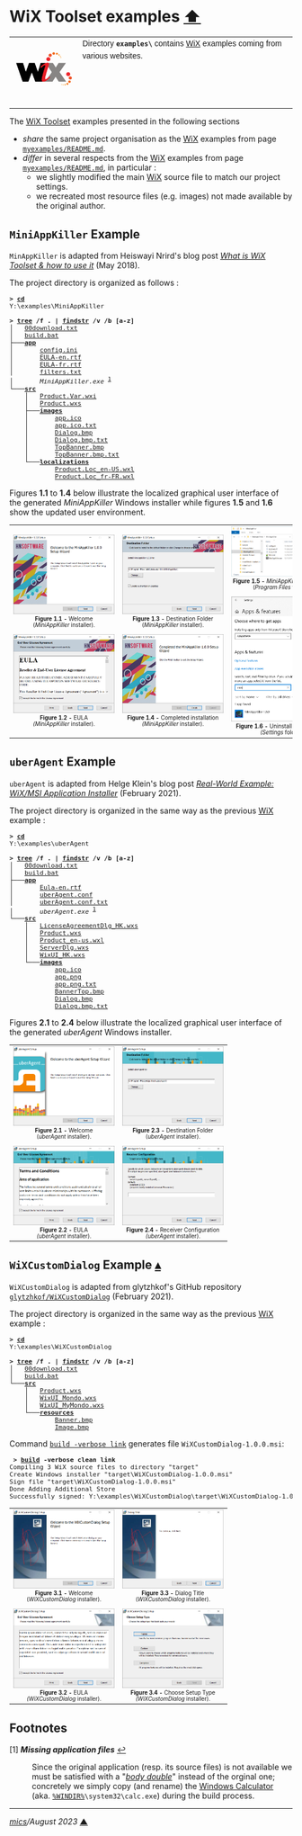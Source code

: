 # <span id="top">WiX Toolset examples</span> <span style="size:30%;"><a href="../README.md">⬆</a></span>

<table style="font-family:Helvetica,Arial;line-height:1.6;">
  <tr>
  <td style="border:0;padding:0 10px 0 0;min-width:120px;">
    <a href="https://wixtoolset.org/" rel="external"><img style="border:0;width:120px;" src="../images/wixtoolset.png" alt="WiX Toolset" /></a>
  </td>
  <td style="border:0;padding:0;vertical-align:text-top;">
    Directory <strong><code>examples\</code></strong> contains <a href="https://wixtoolset.org/" rel="external">WiX</a> examples coming from various websites.
  </td>
  </tr>
</table>

The [WiX Toolset][wix_toolset] examples presented in the following sections 
- *share* the same project organisation as the [WiX][wix_toolset] examples from page [`myexamples/README.md`](../myexamples/README.md).
- *differ* in several respects from the [WiX][wix_toolset] examples from page [`myexamples/README.md`](../myexamples/README.md), in particular :
   - we slightly modified the main [WiX][wix_toolset] source file to match our project settings.
   - we recreated most resource files (e.g. images) not made available by the original author.

## <span id="mini_app_killer">`MiniAppKiller` Example</span>

`MinAppKiller` is adapted from Heiswayi Nrird's blog post *[What is WiX Toolset & how to use it][MiniAppKiller]* (May 2018).

The project directory is organized as follows :

<pre style="font-size:80%;">
<b>&gt; <a href="https://docs.microsoft.com/en-us/windows-server/administration/windows-commands/cd">cd</a></b>
Y:\examples\MiniAppKiller
&nbsp;
<b>&gt; <a href="https://docs.microsoft.com/en-us/windows-server/administration/windows-commands/tree">tree</a> /f . | <a href="https://docs.microsoft.com/en-us/windows-server/administration/windows-commands/findstr">findstr</a> /v /b [a-z]</b>
│   <a href="./MiniAppKiller/00download.txt">00download.txt</a>
│   <a href="./MiniAppKiller/build.bat">build.bat</a>
├───<a href="./MiniAppKiller/app/"><b>app</b></a>
│       <a href="./MiniAppKiller/app/config.ini">config.ini</a>
│       <a href="./MiniAppKiller/app/EULA-en.rtf">EULA-en.rtf</a>
│       <a href="./MiniAppKiller/app/EULA-fr.rtf">EULA-fr.rtf</a>
│       <a href="./MiniAppKiller/app/filters.txt">filters.txt</a>
│       <i>MiniAppKiller.exe</i> <sup id="anchor_01"><a href="#footnote_01">1</a></sup>
└───<a href="./MiniAppKiller/src/"><b>src</b></a>
    │   <a href="./MiniAppKiller/src/Product.Var.wxi">Product.Var.wxi</a>
    │   <a href="./MiniAppKiller/src/Product.wxs">Product.wxs</a>
    ├───<a href="./MiniAppKiller/src/images/"><b>images</b></a>
    │       <a href="./MiniAppKiller/src/images/app.ico">app.ico</a>
    │       <a href="./MiniAppKiller/src/images/app.ico.txt">app.ico.txt</a>
    │       <a href="./MiniAppKiller/src/images/Dialog.bmp">Dialog.bmp</a>
    │       <a href="./MiniAppKiller/src/images/Dialog.bmp.txt">Dialog.bmp.txt</a>
    │       <a href="./MiniAppKiller/src/images/TopBanner.bmp">TopBanner.bmp</a>
    │       <a href="./MiniAppKiller/src/images/TopBanner.bmp.txt">TopBanner.bmp.txt</a>
    └───<a href="./MiniAppKiller/src/localizations/"><b>localizations</b></a>
            <a href="./MiniAppKiller/src/localizations/Product.Loc_en-US.wxl">Product.Loc_en-US.wxl</a>
            <a href="./MiniAppKiller/src/localizations/Product.Loc_fr-FR.wxl">Product.Loc_fr-FR.wxl</a>
</pre>


Figures **1.1** to **1.4** below illustrate the localized graphical user interface of the generated *MiniAppKiller* Windows installer while figures **1.5** and **1.6** show the updated user environment.

<table>
<tr>
<td style="text-align:center;">
  <a href="images/MiniAppKiller_Welcome.png"><img style="max-width:180px;" src="images/MiniAppKiller_Welcome.png" /></a>
  <div style="font-size:70%;"><b>Figure 1.1 -</b> Welcome<br/>(<i>MiniAppKiller</i> installer).<br/>&nbsp;
  </div>
  <div>
  <a href="images/MiniAppKiller_EULA.png"><img style="max-width:180px;" src="images/MiniAppKiller_EULA.png" /></a>
  <div style="font-size:70%;"><b>Figure 1.2 -</b> EULA<br/><i>(MiniAppKiller</i> installer).
  </div>
</td>
<td style="text-align:center;">
  <a href="images/MiniAppKiller_DestinationFolder.png"><img style="max-width:180px;" src="images/MiniAppKiller_DestinationFolder.png" /></a>
  <div style="font-size:70%;"><b>Figure 1.3 -</b> Destination Folder<br/>(<i>MiniAppKiller</i> installer).<br/>&nbsp;
  </div>
  <div>
  <a href="images/MiniAppKiller_Completed.png"><img style="max-width:180px;" src="images/MiniAppKiller_Completed.png" /></a>
  <div style="font-size:70%;"><b>Figure 1.4 -</b> Completed installation<br/><i>(MiniAppKiller</i> installer).
  </div>
</td>
<td style="text-align:center;">
  <a href="images/MiniAppKiller_ProgFiles.png"><img style="max-width:180px;" src="images/MiniAppKiller_ProgFiles.png" /></a>
  <div style="font-size:70%;"><b>Figure 1.5 -</b> <i>MiniAppKiller</i> application<br/>(<i>Program Files</i> folder).<br/>&nbsp;
  </div>
  <div>
  <a href="images/MiniAppKiller_Uninstall.png"><img style="max-width:180px;" src="images/MiniAppKiller_Uninstall.png" /></a>
  <div style="font-size:70%;"><b>Figure 1.6 -</b> Uninstall <i>MiniAppKiller</i><br/><i>(Settings</i> folder).
  </div>
</td>
</tr>
</table>

## <span id="uber_agent">`uberAgent` Example</span>

`uberAgent` is adapted from Helge Klein's blog post *[Real-World Example: WiX/MSI Application Installer][uberAgent]* (February 2021).

The project directory is organized in the same way as the previous [WiX][wix_toolset] example :

<pre style="font-size:80%;">
<b>&gt; <a href="https://docs.microsoft.com/en-us/windows-server/administration/windows-commands/cd">cd</a></b>
Y:\examples\uberAgent
&nbsp;
<b>&gt; <a href="https://docs.microsoft.com/en-us/windows-server/administration/windows-commands/tree">tree</a> /f . | <a href="https://docs.microsoft.com/en-us/windows-server/administration/windows-commands/findstr">findstr</a> /v /b [a-z]</b>
│   <a href="./uberAgent/00download.txt">00download.txt</a>
│   <a href="./uberAgent/build.bat">build.bat</a>
├───<a href="./uberAgent/app/"><b>app</b></a>
│       <a href="./uberAgent/app/Eula-en.rtf">Eula-en.rtf</a>
│       <a href="./uberAgent/app/uberAgent.conf">uberAgent.conf</a>
│       <a href="./uberAgent/app/uberAgent.conf.txt">uberAgent.conf.txt</a>
│       <i>uberAgent.exe</i> <sup id="anchor_01"><a href="#footnote_01">1</a></sup>
└───<a href="./uberAgent/src/"><b>src</b></a>
    │   <a href="./uberAgent/src/LicenseAgreementDlg_HK.wxs">LicenseAgreementDlg_HK.wxs</a>
    │   <a href="./uberAgent/src/Product.wxs">Product.wxs</a>
    │   <a href="./uberAgent/src/Product_en-us.wxl">Product_en-us.wxl</a>
    │   <a href="./uberAgent/src/ServerDlg.wxs">ServerDlg.wxs</a>
    │   <a href="./uberAgent/src/WixUI_HK.wxs">WixUI_HK.wxs</a>
    └───<a href="./uberAgent/src/images/"><b>images</b></a>
            <a href="./uberAgent/src/images/app.ico">app.ico</a>
            <a href="./uberAgent/src/images/app.png">app.png</a>
            <a href="./uberAgent/src/images/app.png.txt">app.png.txt</a>
            <a href="./uberAgent/src/images/BannerTop.bmp">BannerTop.bmp</a>
            <a href="./uberAgent/src/images/Dialog.bmp">Dialog.bmp</a>
            <a href="./uberAgent/src/images/Dialog.bmp.txt">Dialog.bmp.txt</a>
</pre>

Figures **2.1** to **2.4** below illustrate the localized graphical user interface of the generated *uberAgent* Windows installer.

<table>
<tr>
<td style="text-align:center;">
  <div>
  <a href="images/uberAgent_Setup1.png"><img style="max-width:180px;" src="images/uberAgent_Setup1.png" /></a>
  <div style="font-size:70%;"><b>Figure 2.1 -</b> Welcome<br/>(<i>uberAgent</i> installer).<br/>&nbsp;
  </div>
  <div>
  <a href="images/uberAgent_Setup2.png"><img style="max-width:180px;" src="images/uberAgent_Setup2.png" /></a>
  <div style="font-size:70%;"><b>Figure 2.2 -</b> EULA<br/><i>(uberAgent</i> installer).
  </div>
</td>
<td style="text-align:center;">
  <div>
  <a href="images/uberAgent_Setup3.png"><img style="max-width:180px;" src="images/uberAgent_Setup3.png" /></a>
  <div style="font-size:70%;"><b>Figure 2.3 -</b> Destination Folder<br/>(<i>uberAgent</i> installer).<br/>&nbsp;
  </div>
  <div>
  <a href="images/uberAgent_Setup4.png"><img style="max-width:180px;" src="images/uberAgent_Setup4.png" /></a>
  <div style="font-size:70%;"><b>Figure 2.4 -</b> Receiver Configuration<br/><i>(uberAgent</i> installer).
  </div>
</td>
</tr>
</table>

## <span id="customdialog">`WiXCustomDialog` Example</span> [**&#x25B4;**](#top)

`WiXCustomDialog` is adapted from glytzhkof's GitHub repository [`glytzhkof/WiXCustomDialog`](https://github.com/glytzhkof/WiXCustomDialog) (February 2021).


The project directory is organized in the same way as the previous [WiX][wix_toolset] example :

<pre style="font-size:80%;">
<b>&gt; <a href="https://docs.microsoft.com/en-us/windows-server/administration/windows-commands/cd">cd</a></b>
Y:\examples\WiXCustomDialog
&nbsp;
<b>&gt; <a href="https://docs.microsoft.com/en-us/windows-server/administration/windows-commands/tree">tree</a> /f . | <a href="https://docs.microsoft.com/en-us/windows-server/administration/windows-commands/findstr">findstr</a> /v /b [a-z]</b>
│   <a href="./WixCustomDialog/00download.txt">00download.txt</a>
│   <a href="./WixCustomDialog/build.bat">build.bat</a>
└───<a href="./WixCustomDialog/src/"><b>src</b></a>
    │   <a href="./WixCustomDialog/src/Product.wxs">Product.wxs</a>
    │   <a href="./WixCustomDialog/src/WixUI_Mondo.wxs">WixUI_Mondo.wxs</a>
    │   <a href="./WixCustomDialog/src/WixUI_MyMondo.wxs">WixUI_MyMondo.wxs</a>
    └───<a href="./WixCustomDialog/src/resources/"><b>resources</b></a>
            <a href="./WixCustomDialog/src/resources/Banner.bmp">Banner.bmp</a>
            <a href="./WixCustomDialog/src/resources/Image.bmp">Image.bmp</a>
</pre>

Command [`build -verbose link`](./WixCustomDialog/build.bat) generates file `WiXCustomDialog-1.0.0.msi`:

<pre style="font-size:80%;">
<b> &gt; <a href="./WixCustomDialog/build.bat">build</a> -verbose clean link</b>
Compiling 3 WiX source files to directory "target"
Create Windows installer "target\WiXCustomDialog-1.0.0.msi"
Sign file "target\WiXCustomDialog-1.0.0.msi"
Done Adding Additional Store
Successfully signed: Y:\examples\WiXCustomDialog\target\WiXCustomDialog-1.0.0.msi
</pre>


<table>
<tr>
<td style="text-align:center;">
  <div>
  <a href="images/WiXCustomDialog_Welcome.png"><img style="max-width:180px;" src="images/WiXCustomDialog_Welcome.png" /></a>
  <div style="font-size:70%;"><b>Figure 3.1 -</b> Welcome<br/>(<i>WiXCustomDialog</i> installer).<br/>&nbsp;
  </div>
  <div>
  <a href="images/WiXCustomDialog_EULA.png"><img style="max-width:180px;" src="images/WiXCustomDialog_EULA.png" /></a>
  <div style="font-size:70%;"><b>Figure 3.2 -</b> EULA<br/><i>(WiXCustomDialog</i> installer).
  </div>
</td>
<td style="text-align:center;">
  <div>
  <a href="images/WiXCustomDialog_DialogTitle.png"><img style="max-width:180px;" src="images/WiXCustomDialog_DialogTitle.png" /></a>
  <div style="font-size:70%;"><b>Figure 3.3 -</b> Dialog Title<br/>(<i>WiXCustomDialog</i> installer).<br/>&nbsp;
  </div>
  <div>
  <a href="images/WiXCustomDialog_SetupType.png"><img style="max-width:180px;" src="images/WiXCustomDialog_SetupType.png" /></a>
  <div style="font-size:70%;"><b>Figure 3.4 -</b> Choose Setup Type<br/><i>(WiXCustomDialog</i> installer).
  </div>
</td>
</tr>
</table>

## <span id="footnotes">Footnotes</span>

<span id="footnote_01">[1]</span> ***Missing application files*** [↩](#anchor_01)

<dl><dd>
Since the original application (resp. its source files) is not available we must be satisfied with a "<a href="https://en.wikipedia.org/wiki/Double_(filmmaking)"><i>body double</i></a>" instead of the orginal one; concretely we simply copy (and rename) the <a href="https://en.wikipedia.org/wiki/Windows_Calculator">Windows Calculator</a> (aka. <code><a href="https://docs.microsoft.com/en-us/windows/deployment/usmt/usmt-recognized-environment-variables#variables-that-are-processed-for-the-operating-system-and-in-the-context-of-each-user">%WINDIR%</a>\system32\calc.exe</code>) during the build process.
</dd></dl>

***

*[mics](https://lampwww.epfl.ch/~michelou/)/August 2023* [**&#9650;**](#top)
<span id="bottom">&nbsp;</span>

<!-- link refs -->

[MiniAppKiller]: https://heiswayi.nrird.com/get-started-with-wix-toolset
[uberAgent]: https://helgeklein.com/blog/real-world-example-wix-msi-application-installer/
[vs_solution]: https://docs.microsoft.com/en-us/visualstudio/extensibility/internals/solution-dot-sln-file?view=vs-2022
[windows_program_files]: https://en.wikipedia.org/wiki/Program_Files
[windows_settings]: https://support.microsoft.com/en-us/windows/find-settings-in-windows-10-6ffbef87-e633-45ac-a1e8-b7a834578ac6
[windows_start_menu]: https://support.microsoft.com/en-us/windows/see-what-s-on-the-start-menu-a8ccb400-ad49-962b-d2b1-93f453785a13
[wix_candle]: https://wixtoolset.org/documentation/manual/v3/overview/candle.html
[wix_component]: https://wixtoolset.org/documentation/manual/v3/xsd/wix/component.html
[wix_light]: https://wixtoolset.org/documentation/manual/v3/overview/light.html
[wix_toolset]: https://wixtoolset.org/
